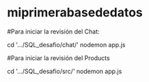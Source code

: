 # miprimerabasededatos

#Para iniciar la revisión del Chat:

cd '.../SQL_desafio/chat/'
nodemon app.js


#Para iniciar la revisión del Products

cd '.../SQL_desafio/src/'
nodemon app.js
